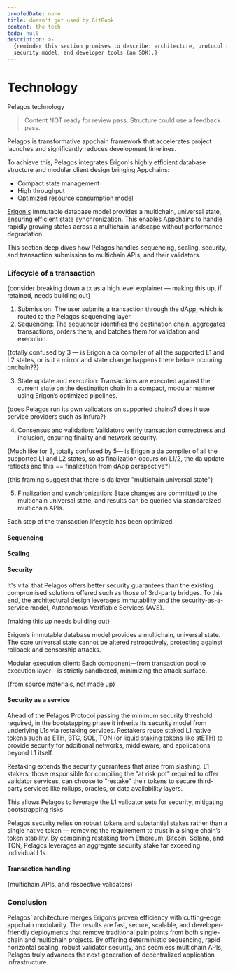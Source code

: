 ```yaml
---
proofedDate: none
title: doesn't get used by GitBook
content: the tech
todo: null
description: >-
  {reminder this section promises to describe: architecture, protocol mechanics,
  security model, and developer tools (an SDK).}
---
```


# Technology

Pelagos technology

> Content NOT ready for review pass. Structure could use a feedback pass.

Pelagos is transformative appchain framework that accelerates project launches and significantly reduces development timelines.

To achieve this, Pelagos integrates Erigon's highly efficient database structure and modular client design bringing Appchains:

* Compact state management
* High throughput
* Optimized resource consumption model

[Erigon's](https://erigon.tech/benefits-of-caplin-erigons-internal-cl-and-erigon-el-for-staking/) immutable database model provides a multichain, universal state, ensuring efficient state synchronization. This enables Appchains to handle rapidly growing states across a multichain landscape without performance degradation.

This section deep dives how Pelagos handles sequencing, scaling, security, and transaction submission to multichain APIs, and their validators.

### Lifecycle of a transaction

{consider breaking down a tx as a high level explainer — making this up, if retained, needs building out}

1. Submission: The user submits a transaction through the dApp, which is routed to the Pelagos sequencing layer.
2. Sequencing: The sequencer identifies the destination chain, aggregates transactions, orders them, and batches them for validation and execution.

{totally confused by 3 — is Erigon a da compiler of all the supported L1 and L2 states, or is it a mirror and state change happens there before occuring onchain??}

3. State update and execution: Transactions are executed against the current state on the destination chain in a compact, modular manner using Erigon’s optimized pipelines.

{does Pelagos run its own validators on supported chains? does it use service providers such as Infura?}

4. Consensus and validation: Validators verify transaction correctness and inclusion, ensuring finality and network security.

{Much like for 3, totally confused by 5— is Erigon a da compiler of all the supported L1 and L2 states, so as finalization occurs on L1/2, the da update reflects and this == finalization from dApp perspective?}

{this framing suggest that there is da layer "multichain universal state"}

5. Finalization and synchronization: State changes are committed to the multichain universal state, and results can be queried via standardized multichain APIs.

Each step of the transaction lifecycle has been optimized.

#### Sequencing

#### Scaling

#### Security

It's vital that Pelagos offers better security guarantees than the existing compromised solutions offered such as those of 3rd-party bridges. To this end, the architectural design leverages immutability and the security-as-a-service model, Autonomous Verifiable Services (AVS).

{making this up needs building out}

Erigon’s immutable database model provides a multichain, universal state. The core universal state cannot be altered retroactively, protecting against rollback and censorship attacks.

Modular execution client: Each component—from transaction pool to execution layer—is strictly sandboxed, minimizing the attack surface.

{from source materials, not made up}

#### Security as a service

Ahead of the Pelagos Protocol passing the minimum security threshold required, in the bootstapping phase it inherits its security model from underlying L1s via restaking services. Restakers reuse staked L1 native tokens such as ETH, BTC, SOL, TON (or liquid staking tokens like stETH) to provide security for additional networks, middleware, and applications beyond L1 itself.

Restaking extends the security guarantees that arise from slashing. L1 stakers, those responsible for compiling the "at risk pot" required to offer validator services, can choose to "restake" their tokens to secure third-party services like rollups, oracles, or data availability layers.

This allows Pelagos to leverage the L1 validator sets for security, mitigating bootstrapping risks.

Pelagos security relies on robust tokens and substantial stakes rather than a single native token — removing the requirement to trust in a single chain’s token stability. By combining restaking from Ethereum, Bitcoin, Solana, and TON, Pelagos leverages an aggregate security stake far exceeding individual L1s.

#### Transaction handling

{multichain APIs, and respective validators)

### Conclusion

Pelagos’ architecture merges Erigon’s proven efficiency with cutting-edge appchain modularity. The results are fast, secure, scalable, and developer-friendly deployments that remove traditional pain points from both single-chain and multichain projects. By offering deterministic sequencing, rapid horizontal scaling, robust validator security, and seamless multichain APIs, Pelagos truly advances the next generation of decentralized application infrastructure.
